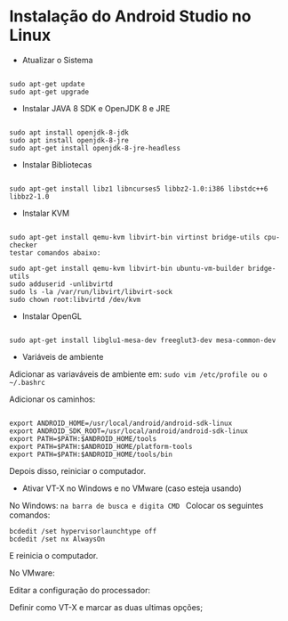 # Instalação do Android Studio no Linux

* Atualizar o Sistema

```shell

sudo apt-get update
sudo apt-get upgrade
```
* Instalar JAVA 8 SDK e OpenJDK 8 e JRE

```shell

sudo apt install openjdk-8-jdk
sudo apt install openjdk-8-jre
sudo apt-get install openjdk-8-jre-headless

```
* Instalar Bibliotecas

```shell

sudo apt-get install libz1 libncurses5 libbz2-1.0:i386 libstdc++6 libbz2-1.0
```
* Instalar KVM

```shell

sudo apt-get install qemu-kvm libvirt-bin virtinst bridge-utils cpu-checker
testar comandos abaixo:

sudo apt-get install qemu-kvm libvirt-bin ubuntu-vm-builder bridge-utils
sudo adduserid -unlibvirtd
sudo ls -la /var/run/libvirt/libvirt-sock
sudo chown root:libvirtd /dev/kvm

```

* Instalar OpenGL

```shell

sudo apt-get install libglu1-mesa-dev freeglut3-dev mesa-common-dev
```

* Variáveis de ambiente

Adicionar as variaváveis de ambiente em: ```sudo vim /etc/profile ou o ~/.bashrc ```

Adicionar os caminhos:

```shell

export ANDROID_HOME=/usr/local/android/android-sdk-linux
export ANDROID_SDK_ROOT=/usr/local/android/android-sdk-linux
export PATH=$PATH:$ANDROID_HOME/tools
export PATH=$PATH:$ANDROID_HOME/platform-tools
export PATH=$PATH:$ANDROID_HOME/tools/bin
```

Depois disso, reiniciar o computador.


* Ativar VT-X no Windows e no VMware (caso esteja usando)

No Windows:  ```na barra de busca e digita CMD ```
Colocar os seguintes comandos: 

```
bcdedit /set hypervisorlaunchtype off
bcdedit /set nx AlwaysOn
```
E reinicia o computador.

No VMware:

Editar a configuração do processador:

Definir como VT-X e marcar as duas ultimas opções;

